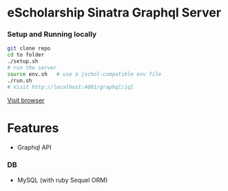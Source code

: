# eScholarship Sinatra Graphql Server

### Setup and Running locally

```bash
git clone repo
cd to folder
./setup.sh
# run the server
source env.sh   # use a jschol-compatible env file
./run.sh
# Visit http://localhost:4001/graphql/iql
```

[Visit browser](http://localhost:4001/graphql/iql)

# Features
* Graphql API

### DB
* MySQL (with ruby Sequel ORM)
